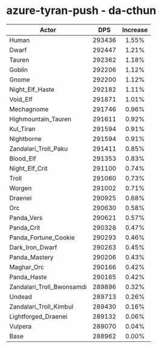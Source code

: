 # azure-tyran-push - da-cthun
| Actor | DPS | Increase |
|---|:---:|:---:|
|Human|293436|1.55%|
|Dwarf|292447|1.21%|
|Tauren|292362|1.18%|
|Goblin|292206|1.12%|
|Gnome|292200|1.12%|
|Night_Elf_Haste|292182|1.11%|
|Void_Elf|291871|1.01%|
|Mechagnome|291746|0.96%|
|Highmountain_Tauren|291611|0.92%|
|Kul_Tiran|291594|0.91%|
|Nightborne|291594|0.91%|
|Zandalari_Troll_Paku|291411|0.85%|
|Blood_Elf|291353|0.83%|
|Night_Elf_Crit|291100|0.74%|
|Troll|291060|0.73%|
|Worgen|291002|0.71%|
|Draenei|290925|0.68%|
|Orc|290630|0.58%|
|Panda_Vers|290621|0.57%|
|Panda_Crit|290328|0.47%|
|Panda_Fortune_Cookie|290293|0.46%|
|Dark_Iron_Dwarf|290263|0.45%|
|Panda_Mastery|290206|0.43%|
|Maghar_Orc|290166|0.42%|
|Panda_Haste|290165|0.42%|
|Zandalari_Troll_Bwonsamdi|289896|0.32%|
|Undead|289713|0.26%|
|Zandalari_Troll_Kimbul|289430|0.16%|
|Lightforged_Draenei|289132|0.06%|
|Vulpera|289070|0.04%|
|Base|288962|0.00%|
